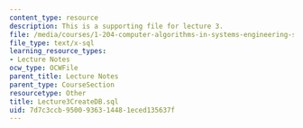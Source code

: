 ```yaml
---
content_type: resource
description: This is a supporting file for lecture 3.
file: /media/courses/1-204-computer-algorithms-in-systems-engineering-spring-2010/7d7c3ccb9500936314481eced135637f_Lecture3CreateDB.sql
file_type: text/x-sql
learning_resource_types:
- Lecture Notes
ocw_type: OCWFile
parent_title: Lecture Notes
parent_type: CourseSection
resourcetype: Other
title: Lecture3CreateDB.sql
uid: 7d7c3ccb-9500-9363-1448-1eced135637f
---
```

